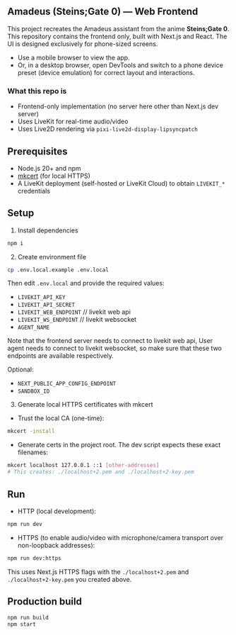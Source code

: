 ## Amadeus (Steins;Gate 0) — Web Frontend

This project recreates the Amadeus assistant from the anime **Steins;Gate 0**. This repository contains the frontend only, built with Next.js and React. The UI is designed exclusively for phone-sized screens.

- Use a mobile browser to view the app.
- Or, in a desktop browser, open DevTools and switch to a phone device preset (device emulation) for correct layout and interactions.

### What this repo is
- Frontend-only implementation (no server here other than Next.js dev server)
- Uses LiveKit for real-time audio/video
- Uses Live2D rendering via `pixi-live2d-display-lipsyncpatch`

## Prerequisites
- Node.js 20+ and npm
- [mkcert](https://github.com/FiloSottile/mkcert) (for local HTTPS)
- A LiveKit deployment (self-hosted or LiveKit Cloud) to obtain `LIVEKIT_*` credentials

## Setup
1) Install dependencies
```bash
npm i
```

2) Create environment file
```bash
cp .env.local.example .env.local
```
Then edit `.env.local` and provide the required values:

- `LIVEKIT_API_KEY`
- `LIVEKIT_API_SECRET`
- `LIVEKIT_WEB_ENDPOINT` // livekit web api
- `LIVEKIT_WS_ENDPOINT` // livekit websocket
- `AGENT_NAME`

Note that the frontend server needs to connect to livekit web api, User agent needs to connect to livekit websocket, so make sure that these two endpoints are available respectively.

Optional:

- `NEXT_PUBLIC_APP_CONFIG_ENDPOINT`
- `SANDBOX_ID`

3) Generate local HTTPS certificates with mkcert
- Trust the local CA (one-time):
```bash
mkcert -install
```
- Generate certs in the project root. The dev script expects these exact filenames:
```bash
mkcert localhost 127.0.0.1 ::1 [other-addresses]
# This creates: ./localhost+2.pem and ./localhost+2-key.pem
```

## Run
- HTTP (local development):
```bash
npm run dev
```

- HTTPS (to enable audio/video with microphone/camera transport over non-loopback addresses):
```bash
npm run dev:https
```
This uses Next.js HTTPS flags with the `./localhost+2.pem` and `./localhost+2-key.pem` you created above.

## Production build
```bash
npm run build
npm start
```
